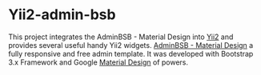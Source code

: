 Yii2-admin-bsb
===========
This project integrates the AdminBSB - Material Design into [Yii2](http://www.yiiframework.com/) and provides several useful handy Yii2 widgets.
[AdminBSB - Material Design](https://github.com/gurayyarar/AdminBSBMaterialDesign) a fully responsive and free admin template. It was developed with Bootstrap 3.x Framework and Google [Material Design](https://material.io/guidelines/) of powers.